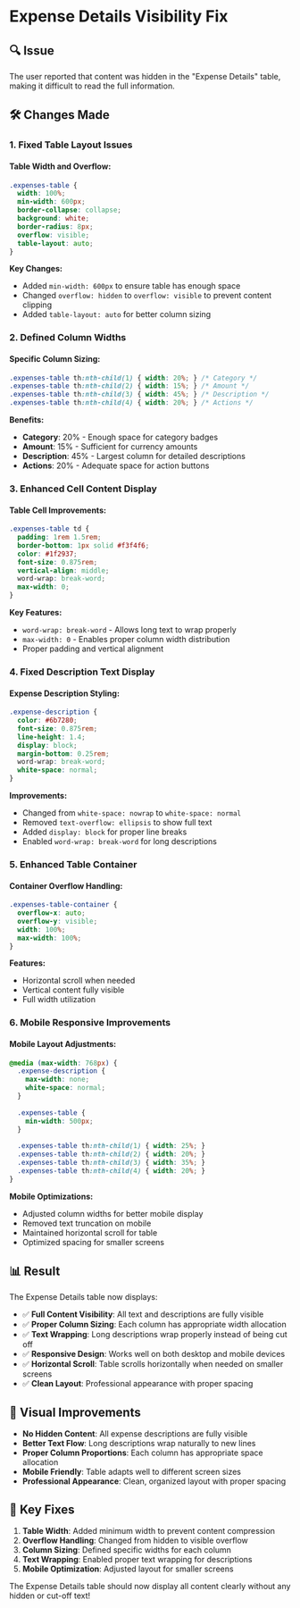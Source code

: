 # Expense Details Visibility Fix

## 🔍 **Issue**
The user reported that content was hidden in the "Expense Details" table, making it difficult to read the full information.

## 🛠️ **Changes Made**

### **1. Fixed Table Layout Issues**

#### **Table Width and Overflow:**
```css
.expenses-table {
  width: 100%;
  min-width: 600px;
  border-collapse: collapse;
  background: white;
  border-radius: 8px;
  overflow: visible;
  table-layout: auto;
}
```

**Key Changes:**
- Added `min-width: 600px` to ensure table has enough space
- Changed `overflow: hidden` to `overflow: visible` to prevent content clipping
- Added `table-layout: auto` for better column sizing

### **2. Defined Column Widths**

#### **Specific Column Sizing:**
```css
.expenses-table th:nth-child(1) { width: 20%; } /* Category */
.expenses-table th:nth-child(2) { width: 15%; } /* Amount */
.expenses-table th:nth-child(3) { width: 45%; } /* Description */
.expenses-table th:nth-child(4) { width: 20%; } /* Actions */
```

**Benefits:**
- **Category**: 20% - Enough space for category badges
- **Amount**: 15% - Sufficient for currency amounts
- **Description**: 45% - Largest column for detailed descriptions
- **Actions**: 20% - Adequate space for action buttons

### **3. Enhanced Cell Content Display**

#### **Table Cell Improvements:**
```css
.expenses-table td {
  padding: 1rem 1.5rem;
  border-bottom: 1px solid #f3f4f6;
  color: #1f2937;
  font-size: 0.875rem;
  vertical-align: middle;
  word-wrap: break-word;
  max-width: 0;
}
```

**Key Features:**
- `word-wrap: break-word` - Allows long text to wrap properly
- `max-width: 0` - Enables proper column width distribution
- Proper padding and vertical alignment

### **4. Fixed Description Text Display**

#### **Expense Description Styling:**
```css
.expense-description {
  color: #6b7280;
  font-size: 0.875rem;
  line-height: 1.4;
  display: block;
  margin-bottom: 0.25rem;
  word-wrap: break-word;
  white-space: normal;
}
```

**Improvements:**
- Changed from `white-space: nowrap` to `white-space: normal`
- Removed `text-overflow: ellipsis` to show full text
- Added `display: block` for proper line breaks
- Enabled `word-wrap: break-word` for long descriptions

### **5. Enhanced Table Container**

#### **Container Overflow Handling:**
```css
.expenses-table-container {
  overflow-x: auto;
  overflow-y: visible;
  width: 100%;
  max-width: 100%;
}
```

**Features:**
- Horizontal scroll when needed
- Vertical content fully visible
- Full width utilization

### **6. Mobile Responsive Improvements**

#### **Mobile Layout Adjustments:**
```css
@media (max-width: 768px) {
  .expense-description {
    max-width: none;
    white-space: normal;
  }
  
  .expenses-table {
    min-width: 500px;
  }
  
  .expenses-table th:nth-child(1) { width: 25%; }
  .expenses-table th:nth-child(2) { width: 20%; }
  .expenses-table th:nth-child(3) { width: 35%; }
  .expenses-table th:nth-child(4) { width: 20%; }
}
```

**Mobile Optimizations:**
- Adjusted column widths for better mobile display
- Removed text truncation on mobile
- Maintained horizontal scroll for table
- Optimized spacing for smaller screens

## 📊 **Result**

The Expense Details table now displays:

- ✅ **Full Content Visibility**: All text and descriptions are fully visible
- ✅ **Proper Column Sizing**: Each column has appropriate width allocation
- ✅ **Text Wrapping**: Long descriptions wrap properly instead of being cut off
- ✅ **Responsive Design**: Works well on both desktop and mobile devices
- ✅ **Horizontal Scroll**: Table scrolls horizontally when needed on smaller screens
- ✅ **Clean Layout**: Professional appearance with proper spacing

## 🎨 **Visual Improvements**

- **No Hidden Content**: All expense descriptions are fully visible
- **Better Text Flow**: Long descriptions wrap naturally to new lines
- **Proper Column Proportions**: Each column has appropriate space allocation
- **Mobile Friendly**: Table adapts well to different screen sizes
- **Professional Appearance**: Clean, organized layout with proper spacing

## 🔧 **Key Fixes**

1. **Table Width**: Added minimum width to prevent content compression
2. **Overflow Handling**: Changed from hidden to visible overflow
3. **Column Sizing**: Defined specific widths for each column
4. **Text Wrapping**: Enabled proper text wrapping for descriptions
5. **Mobile Optimization**: Adjusted layout for smaller screens

The Expense Details table should now display all content clearly without any hidden or cut-off text!
